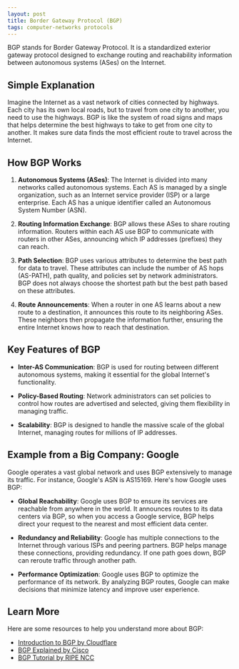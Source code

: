 ```yaml
---
layout: post
title: Border Gateway Protocol (BGP)
tags: computer-networks protocols
---
```


BGP stands for Border Gateway Protocol. It is a standardized exterior gateway protocol designed to exchange routing and reachability information between autonomous systems (ASes) on the Internet.

## Simple Explanation

Imagine the Internet as a vast network of cities connected by highways. Each city has its own local roads, but to travel from one city to another, you need to use the highways. BGP is like the system of road signs and maps that helps determine the best highways to take to get from one city to another. It makes sure data finds the most efficient route to travel across the Internet.

## How BGP Works

1. **Autonomous Systems (ASes)**: The Internet is divided into many networks called autonomous systems. Each AS is managed by a single organization, such as an Internet service provider (ISP) or a large enterprise. Each AS has a unique identifier called an Autonomous System Number (ASN).

2. **Routing Information Exchange**: BGP allows these ASes to share routing information. Routers within each AS use BGP to communicate with routers in other ASes, announcing which IP addresses (prefixes) they can reach.

3. **Path Selection**: BGP uses various attributes to determine the best path for data to travel. These attributes can include the number of AS hops (AS-PATH), path quality, and policies set by network administrators. BGP does not always choose the shortest path but the best path based on these attributes.

4. **Route Announcements**: When a router in one AS learns about a new route to a destination, it announces this route to its neighboring ASes. These neighbors then propagate the information further, ensuring the entire Internet knows how to reach that destination.

## Key Features of BGP

- **Inter-AS Communication**: BGP is used for routing between different autonomous systems, making it essential for the global Internet's functionality.
  
- **Policy-Based Routing**: Network administrators can set policies to control how routes are advertised and selected, giving them flexibility in managing traffic.

- **Scalability**: BGP is designed to handle the massive scale of the global Internet, managing routes for millions of IP addresses.

## Example from a Big Company: Google

Google operates a vast global network and uses BGP extensively to manage its traffic. For instance, Google's ASN is AS15169. Here's how Google uses BGP:

- **Global Reachability**: Google uses BGP to ensure its services are reachable from anywhere in the world. It announces routes to its data centers via BGP, so when you access a Google service, BGP helps direct your request to the nearest and most efficient data center.
  
- **Redundancy and Reliability**: Google has multiple connections to the Internet through various ISPs and peering partners. BGP helps manage these connections, providing redundancy. If one path goes down, BGP can reroute traffic through another path.

- **Performance Optimization**: Google uses BGP to optimize the performance of its network. By analyzing BGP routes, Google can make decisions that minimize latency and improve user experience.

## Learn More

Here are some resources to help you understand more about BGP:

- [Introduction to BGP by Cloudflare](https://www.cloudflare.com/learning/security/glossary/what-is-bgp/)
- [BGP Explained by Cisco](https://www.cisco.com/c/en/us/products/ios-nx-os-software/border-gateway-protocol-bgp/index.html)
- [BGP Tutorial by RIPE NCC](https://www.ripe.net/support/training/learn-online/videos/bgp)


